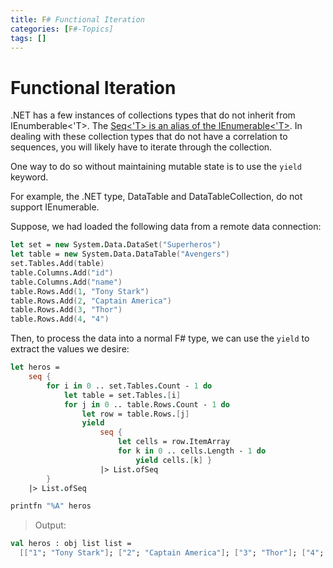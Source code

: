 ```yaml
---
title: F# Functional Iteration
categories: [F#-Topics]
tags: []
---
```


# Functional Iteration

.NET has a few instances of collections types that do not inherit from IEnumberable<'T>.  The [Seq<'T> is an alias of the IEnumerable<'T>](https://docs.microsoft.com/en-us/dotnet/fsharp/language-reference/sequences).  In dealing with these collection types that do not have a correlation to sequences, you will likely have to iterate through the collection.

One way to do so without maintaining mutable state is to use the `yield` keyword.

For example, the .NET type, DataTable and DataTableCollection, do not support IEnumerable.

Suppose, we had loaded the following data from a remote data connection:

```fsharp
let set = new System.Data.DataSet("Superheros")
let table = new System.Data.DataTable("Avengers")
set.Tables.Add(table)
table.Columns.Add("id")
table.Columns.Add("name")
table.Rows.Add(1, "Tony Stark")
table.Rows.Add(2, "Captain America")
table.Rows.Add(3, "Thor")
table.Rows.Add(4, "4")
```


Then, to process the data into a normal F# type, we can use the `yield` to extract the values we desire:


```fsharp
let heros = 
    seq { 
        for i in 0 .. set.Tables.Count - 1 do 
            let table = set.Tables.[i]
            for j in 0 .. table.Rows.Count - 1 do
                let row = table.Rows.[j]
                yield 
                    seq { 
                        let cells = row.ItemArray
                        for k in 0 .. cells.Length - 1 do
                            yield cells.[k] }
                    |> List.ofSeq
        }
    |> List.ofSeq

printfn "%A" heros
```


> Output:
```fsharp
val heros : obj list list =
  [["1"; "Tony Stark"]; ["2"; "Captain America"]; ["3"; "Thor"]; ["4"; "4"]]
```
